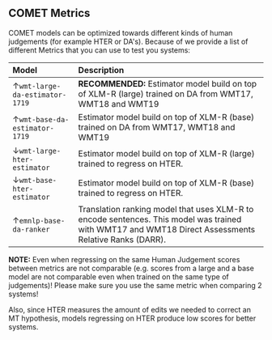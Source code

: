 ## COMET Metrics

COMET models can be optimized towards different kinds of human judgements (for example HTER or DA's). Because of we provide a list of different Metrics that you can use to test you systems:

| Model              |               Description                        |
| :--------------------- | :------------------------------------------------ |
| ↑`wmt-large-da-estimator-1719` | **RECOMMENDED:** Estimator model build on top of XLM-R (large) trained on DA from WMT17, WMT18 and WMT19 |
| ↑`wmt-base-da-estimator-1719` | Estimator model build on top of XLM-R (base) trained on DA from WMT17, WMT18 and WMT19 |
| ↓`wmt-large-hter-estimator` | Estimator model build on top of XLM-R (large) trained to regress on HTER. |
| ↓`wmt-base-hter-estimator` | Estimator model build on top of XLM-R (base) trained to regress on HTER. |
| ↑`emnlp-base-da-ranker`    | Translation ranking model that uses XLM-R to encode sentences. This model was trained with WMT17 and WMT18 Direct Assessments Relative Ranks (DARR). |

**NOTE:** Even when regressing on the same Human Judgement scores between metrics are not comparable (e.g. scores from a large and a base model are not comparable even when trained on the same type of judgements)! Please make sure you use the same metric when comparing 2 systems!

Also, since HTER measures the amount of edits we needed to correct an MT hypothesis, models regressing on HTER produce low scores for better systems.